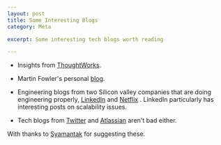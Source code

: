 ```yaml
---
layout: post
title: Some Interesting Blogs
category: Meta

excerpt: Some interesting tech blogs worth reading

---
```


 * Insights from [ThoughtWorks][tw].

 * Martin Fowler's personal [blog][mf].

 * Engineering blogs from two Silicon valley companies that are doing engineering properly, [LinkedIn][li] and [Netflix][nf] . LinkedIn particularly has interesting posts on scalability issues.

 * Tech blogs from [Twitter][tw] and [Atlassian][at] aren't bad either.

With thanks to [Syamantak][sm] for suggesting these.

[tw]: http://www.thoughtworks.com/insights
[mf]: http://martinfowler.com/
[li]: https://engineering.linkedin.com/blog
[nf]: http://techblog.netflix.com/
[tw]: https://blog.twitter.com/engineering
[at]: http://blogs.atlassian.com/  
[sm]: https://github.com/syamantm
